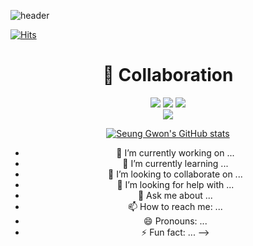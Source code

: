 ![header](https://capsule-render.vercel.app/api?type=waving&color=acdceb&text=Welcome%20to%20Seung%20Gwon's%20GitHub%20👋&animation=twinkling&fontSize=35&fontAlignY=40&fontAlign=70&height=250)

[![Hits](https://hits.seeyoufarm.com/api/count/incr/badge.svg?url=https%3A%2F%2Fgithub.com%2FSeungGwonRyu&count_bg=%231A7870&title_bg=%23625C9E&icon=sparkpost.svg&icon_color=%23E7E7E7&title=hits&edge_flat=false)](https://hits.seeyoufarm.com)

<div align=center><h1>📱 Collaboration</h1></div>
<div align=center> 
<img src="https://img.shields.io/badge/Slack-4A154Bstyle=for-the-badge&logo=Slack&logoColor=white">
<img src="https://img.shields.io/badge/Notion-000000?style=for-the-badge&logo=Notion&logoColor=white">
<img src="https://img.shields.io/badge/Discord-5865F2?style=for-the-badge&logo=Discord&logoColor=white">
<br>

<img src="https://img.shields.io/badge/python-3776AB?style=for-the-badge&logo=python&logoColor=white">


[![Seung Gwon's GitHub stats](https://github-readme-stats.vercel.app/api?username=SeungGwonRyu&include_all_commits=true&theme=nord&hide_border=true&count_private=true)](https://github.com/jiholee0/github-readme-stats)
- 🔭 I’m currently working on ...
- 🌱 I’m currently learning ...
- 👯 I’m looking to collaborate on ...
- 🤔 I’m looking for help with ...
- 💬 Ask me about ...
- 📫 How to reach me: ...
- 😄 Pronouns: ...
- ⚡ Fun fact: ...
-->
